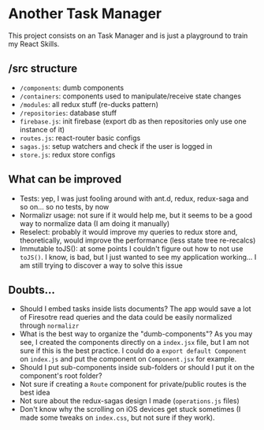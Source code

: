 # Another Task Manager

This project consists on an Task Manager and is just a playground to train my React Skills.

## /src structure

- `/components`: dumb components
- `/containers`: components used to manipulate/receive state changes
- `/modules`: all redux stuff (re-ducks pattern)
- `/repositories`: database stuff
- `firebase.js`: init firebase (export db as then repositories only use one instance of it)
- `routes.js`: react-router basic configs
- `sagas.js`: setup watchers and check if the user is logged in
- `store.js`: redux store configs

## What can be improved

- Tests: yep, I was just fooling around with ant.d, redux, redux-saga and so on... so no tests, by now
- Normalizr usage: not sure if it would help me, but it seems to be a good way to normalize data (I am doing it manually)
- Reselect: probably it would improve my queries to redux store and, theoretically, would improve the performance (less state tree re-recalcs)
- Immutable toJS(): at some points I couldn't figure out how to not use `toJS()`. I know, is bad, but I just wanted to see my application working... I am still trying to discover a way to solve this issue

## Doubts...

- Should I embed tasks inside lists documents? The app would save a lot of Firesotre read queries and the data could be easily normalized through `normalizr`
- What is the best way to organize the "dumb-components"? As you may see, I created the components directly on a `index.jsx` file, but I am not sure if this is the best practice. I could do a `export default Component` on `index.js` and put the component on `Component.jsx` for example.
- Should I put sub-components inside sub-folders or should I put it on the component's root folder?
- Not sure if creating a `Route` component for private/public routes is the best idea
- Not sure about the redux-sagas design I made (`operations.js` files)
- Don't know why the scrolling on iOS devices get stuck sometimes (I made some tweaks on `index.css`, but not sure if they work).
